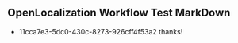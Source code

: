 ## OpenLocalization Workflow Test MarkDown
* 11cca7e3-5dc0-430c-8273-926cff4f53a2 thanks!

<!--HONumber=Aug16_HO4-->


